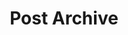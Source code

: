 ---
title: Post Archive
layout: posts
permalink: /posts/
show_excerpts: true
entries_layout: list
pagination:
  enabled: true
---